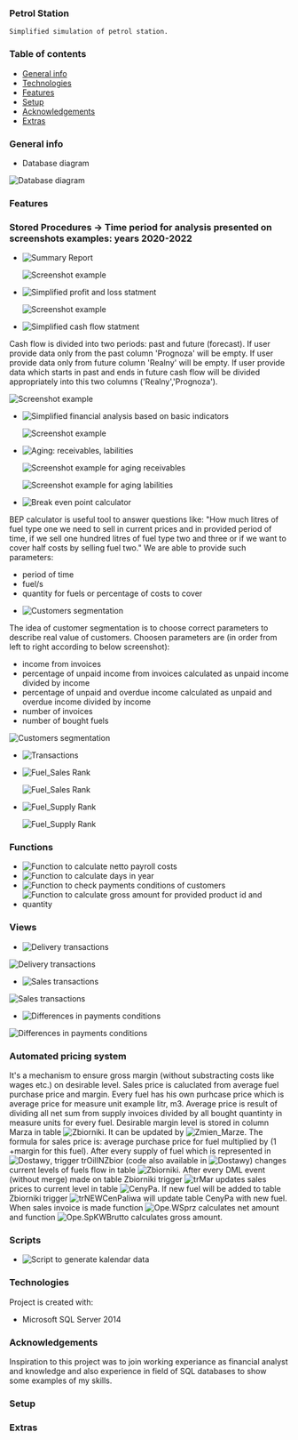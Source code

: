 ### Petrol Station

    Simplified simulation of petrol station.

### Table of contents
* [General info](#general-info)
* [Technologies](#technologies)
* [Features](#features)
* [Setup](#setup)
* [Acknowledgements](#Acknowledgements)
* [Extras](#Extras)

### General info
* Database diagram 

![Database diagram](./Database_Diagram(Stacja_Paliw).JPG) 

### Features

### Stored Procedures -> Time period for analysis presented on screenshots examples: years 2020-2022
* ![Summary Report](Schematy/Ope/uspRaport_Zbiorczy)


  ![Screenshot example](./Schematy/Ope/Raport_zbiorczy.JPG)


* ![Simplified profit and loss statment](Schematy/Ope/_ALTER_uspZrobWynik)

  ![Screenshot example](./Schematy/Ope/Wynik_Operacyjny.JPG)
  
  
* ![Simplified cash flow statment](Schematy/Ope/uspCash_Flow)

 Cash flow is divided into two periods: past and future (forecast). If user provide data only from the past column 'Prognoza' will be empty.
 If user provide data only from future column 'Realny' will be empty.
 If user provide data which starts in past and ends in future cash flow will be divided appropriately into this two columns ('Realny','Prognoza').  

  ![Screenshot example](./Schematy/Ope/Casf_Flow.JPG)
    

* ![Simplified financial analysis based on basic indicators](Schematy/Ope/uspAnaliza_Fin-ALTER)

  ![Screenshot example](./Schematy/Ope/Analiza_fin_2020-2022.JPG)

* ![Aging: receivables, labilities](Schematy/Ope/uspWiekowanie)


  ![Screenshot example for aging receivables](./Schematy/Ope/Wiekowanie_Naleznosci_total.JPG)

  ![Screenshot example for aging labilities](./Schematy/Ope/Wiekowanie_Zobowiazan_total.JPG)

* ![Break even point calculator](Schematy/Ope/BEP_Kalk_krzyz)

 BEP calculator is useful tool to answer questions like:
 "How much litres of fuel type one we need to sell in current prices and in provided period of time,
 if we sell one hundred litres of fuel type two and three or if we want to cover half costs by selling fuel two."
 We are able to provide such parameters: 
 - period of time
 - fuel/s
 - quantity for fuels or percentage of costs to cover


* ![Customers segmentation](Schematy/Ope/uspKlasfikacja_klientow)

 The idea of customer segmentation is to choose correct parameters to describe real value of customers.
 Choosen parameters are (in order from left to right according to below screenshot): 
 - income from invoices
 - percentage of unpaid income from invoices calculated as unpaid income divided by income
 - percentage of unpaid and overdue income calculated as unpaid and overdue income divided by income
 - number of invoices
 - number of bought fuels


  ![Customers segmentation](./Schematy/Ope/Klasyfikacja_klientow.JPG)

* ![Transactions](Schematy/Ope/PROC_Transakcje)
* ![Fuel_Sales Rank](Schematy/Ope/uspSprz_Rank_Paliwa)

  ![Fuel_Sales Rank](./Schematy/Ope/Sprzedaz_paliw_Rank.JPG)

* ![Fuel_Supply Rank](Schematy/Ope/uspDst_Rank_Paliwa) 

  ![Fuel_Supply Rank](./Schematy/Ope/Dostawy_Paliw_Rank.JPG)


### Functions
* ![Function to calculate netto payroll costs](Schematy/Ope/LiczWyn)
* ![Function to calculate days in year](Schematy/Czas/uDni_Rok)
* ![Function to check payments conditions of customers](Schematy/Ope/ufWarunkiSprzedazy)
* ![Function to calculate gross amount for provided product id and quantity](Schematy/Ope/SpKWBrutto-ALTER)



### Views
* ![Delivery transactions](Schematy/Ope/V_ListaDostaw)

![Delivery transactions](./Schematy/Ope/V_Lista_Dostaw.JPG)

* ![Sales transactions](Schematy/Ope/V_ListaSprzedazy)

![Sales transactions](./Schematy/Ope/V_Lista_Sprzedazy.JPG)

* ![Differences in payments conditions](Schematy/Ope/V_Rozb_w_TermDostaw)

![Differences in payments conditions](./Schematy/Ope/V_War_Rozb.JPG)


### Automated pricing system 

It's a mechanism to ensure gross margin (without substracting costs like wages etc.) on desirable level. Sales price is caluclated from 
average fuel purchase price and margin. Every fuel has his own purhcase price which is average price for measure unit example litr, m3. 
Average price is result of dividing all net sum from supply invoices divided by all bought quantinty in measure units for every fuel.
Desirable margin level is stored in column Marza in table ![Zbiorniki](./Schematy/Ope/Zbiorniki_&_CenySprzPaliw). 
It can be updated by ![Zmien_Marze](./Schematy/Ope/uspZmien_Marze). The formula for sales price is:
average purchase price for fuel multiplied by (1 +margin for this fuel).
After every supply of fuel which is represented in ![Dostawy](./Schematy/Ope/Dostawy), trigger trOilINZbior (code
also available in ![Dostawy](./Schematy/Ope/Dostawy)) changes current levels of fuels flow in table ![Zbiorniki](./Schematy/Ope/Zbiorniki_&_CenySprzPaliw).
After every DML event (without merge) made on table Zbiorniki trigger ![trMar](./Schematy/Ope/Ope.trMar) updates
sales prices to current level in table ![CenyPa](./Schematy/Ope/Zbiorniki_&_CenySprzPaliw).
If new fuel will be added to table Zbiorniki trigger ![trNEWCenPaliwa](./Schematy/Ope/Zbiorniki_&_CenySprzPaliw)
will update table CenyPa with new fuel.
When sales invoice is made function ![Ope.WSprz](./Schematy/Ope/Sprzedaz) calculates net amount and function ![Ope.SpKWBrutto](./Schematy/Ope/SpKWBrutto-ALTER) calculates gross amount.




### Scripts
* ![Script to generate kalendar data](Schematy/Czas/Kalendarz-2022)

	
### Technologies
Project is created with:
* Microsoft SQL Server 2014 

### Acknowledgements
Inspiration to this project was to join working experiance as financial analyst and  knowledge and also experience  in field of
SQL databases to show some examples of my skills.

	
### Setup
### Extras


